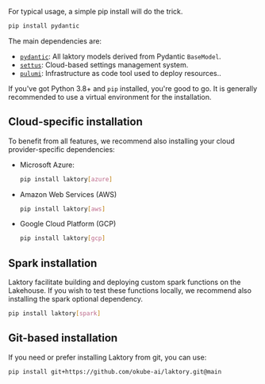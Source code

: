 For typical usage, a simple pip install will do the trick.

```bash
pip install pydantic
```

The main dependencies are:

* [`pydantic`](https://pypi.org/project/pydantic/): All laktory models derived from Pydantic `BaseModel`.
* [`settus`](https://pypi.org/project/settus/): Cloud-based settings management system.
* [`pulumi`](https://pypi.org/project/pulumi/): Infrastructure as code tool used to deploy resources..
 

If you've got Python 3.8+ and `pip` installed, you're good to go. 
It is generally recommended to use a virtual environment for the installation. 


## Cloud-specific installation
To benefit from all features, we recommend also installing your cloud provider-specific dependencies:

* Microsoft Azure: 
    ```bash
    pip install laktory[azure]
    ```

* Amazon Web Services (AWS)
    ```bash
    pip install laktory[aws]
    ```

* Google Cloud Platform (GCP)
    ```bash
    pip install laktory[gcp]
    ```


## Spark installation
Laktory facilitate building and deploying custom spark functions on the Lakehouse. 
If you wish to test these functions locally, we recommend also installing the spark optional dependency.

```bash
pip install laktory[spark]
```

## Git-based installation
If you need or prefer installing Laktory from git, you can use:
```bash
pip install git+https://github.com/okube-ai/laktory.git@main
```
